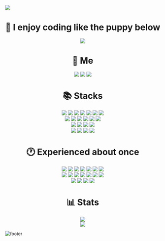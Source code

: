 <img src="https://capsule-render.vercel.app/api?type=waving&color=gradient&customColorList=10&height=250&section=header&text=SeungJin%20Kim&fontSize=90&animation=fadeIn" />

<div align=center><h1>🐶 I enjoy coding like the puppy below </h1></div>
 <div align=center>
  <img src="https://user-images.githubusercontent.com/89020004/200587568-e2a1b0a2-0f66-4fcd-ba54-6b43e9e4ce36.gif">
</div>

<div align=center><h1>👤 Me </h1></div>

<div align=center>
 <a href="https://study-ksj.notion.site/32516b6dc86f406e8eb7a0265c474a2a"><img src="https://img.shields.io/badge/Notion-000000?style=flat-square&logo=Notion&logoColor=white"/></a>
 </a>
 <a href="https://ohksj77.tistory.com/"><img src="https://img.shields.io/badge/Blog-000000?style=flat-square&logo=Tistory&logoColor=white"/></a>
 <a href="mailto:ohksj77@naver.com"><img src="https://img.shields.io/badge/Email-000000?style=flat-square&logo=Mail.Ru&logoColor=white"/></a>
</div>

<div align=center><h1>📚 Stacks </h1></div>
<div align=center> 
  <img src="https://img.shields.io/badge/java-007396?style=for-the-badge&logo=OpenJDK&logoColor=white">
  <img src="https://img.shields.io/badge/Spring-6DB33F?style=for-the-badge&logo=Spring&logoColor=white">
  <img src="https://img.shields.io/badge/springboot-6DB33F?style=for-the-badge&logo=springboot&logoColor=white">
  <img src="https://img.shields.io/badge/Spring Security-6DB33F?style=for-the-badge&logo=Spring Security&logoColor=white">
  <img src="https://img.shields.io/badge/JUnit5-25A162?style=for-the-badge&logo=JUnit5&logoColor=white">
  <img src="https://img.shields.io/badge/Hibernate-59666C?style=for-the-badge&logo=Hibernate&logoColor=white">
  <img src="https://img.shields.io/badge/MySQL-4479A1?style=for-the-badge&logo=MySQL&logoColor=white">
  <br>
  <img src="https://img.shields.io/badge/RabbitMQ-FF6600?style=for-the-badge&logo=RabbitMQ&logoColor=white">
  <img src="https://img.shields.io/badge/Apache Kafka-231F20?style=for-the-badge&logo=Apache Kafka&logoColor=white">
  <img src="https://img.shields.io/badge/Redis-DC382D?style=for-the-badge&logo=Redis&logoColor=white"> 
  <img src="https://img.shields.io/badge/nginx-%23009639.svg?style=for-the-badge&logo=nginx&logoColor=white">
  <img src="https://img.shields.io/badge/docker-%230db7ed.svg?style=for-the-badge&logo=docker&logoColor=white"> 
  <img src="https://img.shields.io/badge/GitHub Actions-2088FF?style=for-the-badge&logo=GitHub Actions&logoColor=white">
  <br>
  <img src="https://img.shields.io/badge/Amazon%20EC2-FF9900?style=for-the-badge&logo=Amazon%20EC2&logoColor=white">
  <img src="https://img.shields.io/badge/Amazon%20S3-569A31?style=for-the-badge&logo=Amazon%20S3&logoColor=white">
  <img src="https://img.shields.io/badge/grafana-%23F46800.svg?style=for-the-badge&logo=grafana&logoColor=white">
  <img src="https://img.shields.io/badge/Prometheus-E6522C?style=for-the-badge&logo=Prometheus&logoColor=white">
  <br>
  <img src="https://img.shields.io/badge/Beats-005571?style=for-the-badge&logo=Beats&logoColor=white">
  <img src="https://img.shields.io/badge/Elasticsearch-005571?style=for-the-badge&logo=Elasticsearch&logoColor=white">
  <img src="https://img.shields.io/badge/Logstash-005571?style=for-the-badge&logo=Logstash&logoColor=white">
  <img src="https://img.shields.io/badge/Kibana-005571?style=for-the-badge&logo=Kibana&logoColor=white">
</div>
<div align=center><h1>🕐 Experienced about once </h1></div>
<div align=center>
 <img src="https://img.shields.io/badge/Python-3776AB?style=for-the-badge&logo=Python&logoColor=white">
 <img src="https://img.shields.io/badge/Flask-000000?style=for-the-badge&logo=Flask&logoColor=white">
 <img src="https://img.shields.io/badge/Faust-66FFCC?style=for-the-badge&logo=Faust&logoColor=white">
 <img src="https://img.shields.io/badge/Celery-37814A?style=for-the-badge&logo=Celery&logoColor=white">
 <img src="https://img.shields.io/badge/Gunicorn-499848?style=for-the-badge&logo=Gunicorn&logoColor=white">
 <img src="https://img.shields.io/badge/Node.js-339933?style=for-the-badge&logo=Node.js&logoColor=white">
 <img src="https://img.shields.io/badge/Koa-33333D?style=for-the-badge&logo=Koa&logoColor=white">
 <br>
 <img src="https://img.shields.io/badge/HTML5-E34F26?style=for-the-badge&logo=HTML5&logoColor=white">
 <img src="https://img.shields.io/badge/CSS3-1572B6?style=for-the-badge&logo=CSS3&logoColor=white">
 <img src="https://img.shields.io/badge/JavaScript-F7DF1E?style=for-the-badge&logo=JavaScript&logoColor=white">
 <img src="https://img.shields.io/badge/React-61DAFB?style=for-the-badge&logo=React&logoColor=white">
 <img src="https://img.shields.io/badge/Kotlin-7F52FF?style=for-the-badge&logo=Kotlin&logoColor=white">
 <img src="https://img.shields.io/badge/Android-3DDC84?style=for-the-badge&logo=Android&logoColor=white">
 <img src="https://img.shields.io/badge/Thymeleaf-005F0F?style=for-the-badge&logo=Thymeleaf&logoColor=white">
 <br>
 <img src="https://img.shields.io/badge/Google Colab-F9AB00?style=for-the-badge&logo=Google Colab&logoColor=white">
 <img src="https://img.shields.io/badge/Keras-D00000?style=for-the-badge&logo=Keras&logoColor=white">
 <img src="https://img.shields.io/badge/Selenium-43B02A?style=for-the-badge&logo=Selenium&logoColor=white">
 <img src="https://img.shields.io/badge/Klaytn-6F6558?style=for-the-badge&logo=Klaytn&logoColor=white">
</div>

<div align=center><h1>📊 Stats </h1></div>

<div align=center>
  <a href=https://solved.ac/profile/ohksj77>
    <img src="http://mazassumnida.wtf/api/v2/generate_badge?boj=ohksj77">
  </a>
</div>
<div align=center>
  <img src="https://github-readme-stats.vercel.app/api?username=ohksj77&bg_color=30,e96443,904e95&title_color=fff&text_color=fff">
</div>
 
![footer](https://capsule-render.vercel.app/api?type=waving&color=gradient&customColorList=10&height=150&section=footer)
